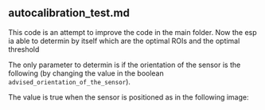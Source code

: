 ## autocalibration_test.md


This code is an attempt to improve the code in the main folder. Now the esp ia able to determin by itself which are the optimal ROIs and the optimal threshold


The only parameter to determin is if the orientation of the sensor is the following (by changing the value in the boolean `advised_orientation_of_the_sensor`).

The value is true when the sensor is positioned as in the following image:





